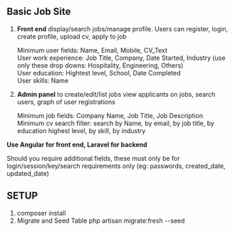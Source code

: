 <h2>Basic Job Site</h2>

<ol>
  <li>
    <b>Front end</b> display/search jobs/manage profile. Users can register, login, create profile, upload cv, apply to job
    <p>
    Minimum user fields: Name, Email, Mobile, CV_Text <br />
    User work experience: Job Title, Company, Date Started, Industry (use only these drop downs: Hospitality, Engineering, Others) <br />
    User education: Hightest level, School, Date Completed  <br />
    User skills: Name
    </p>

  </li>
  <li>
    <b>Admin panel</b> to create/edit/list jobs view applicants on jobs, search users, graph of user registrations <br />
    <p>
      Minimum job fields: Company Name, Job Title, Job Description </br />
      Minimum cv search filter: search by Name, by email, by job title, by education highest level, by skill, by industry
    </p>
  </li>
</ol>

<b>Use Angular for front end, Laravel for backend </b>

 <p>
  Should you require additional fields, these must only be for login/session/key/search requirements only (eg: passwords, created_date, updated_date)
 </p>

<h2>SETUP</h2>
<ol>
  <li>
    composer install
  </li>
  <li>
  	Migrate and Seed Table
  	php artisan migrate:fresh --seed
  </li>
</ol>
